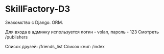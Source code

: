 # SkillFactory-D3
Знакомство с Django. ORM.

Для входа в админку используется логин - volan, пароль - 123 Смотреть /publishers

Список друзей: /friends_list
Список книг: /index
